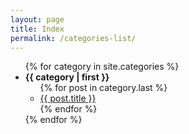 ```yaml
---
layout: page
title: Index
permalink: /categories-list/
---
```


<ul>
{% for category in site.categories %}
  <li><b><a name="{{ category | first }}">{{ category | first }}</a></b>
    <ul>
    {% for post in category.last %}
      <li><a href="{{ post.url }}">{{ post.title }}</a></li>
    {% endfor %}
    </ul>
  </li>
{% endfor %}
</ul>